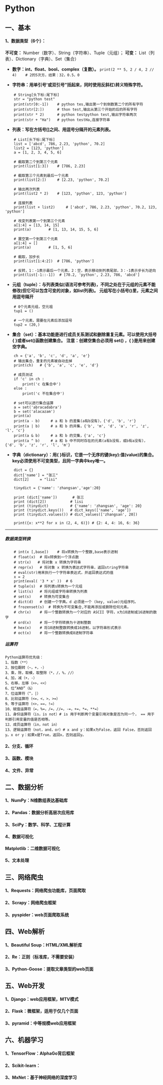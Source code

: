 # Python
## 一、基本
#### 1、数据类型（6个）：
**不可变：** Number（数字）、String（字符串）、Tuple（元组）；
**可变：** List（列表）、Dictionary（字典）、Set（集合）

- **数字：int、float、bool、complex（复数）。**
    `print(2 ** 5, 2 / 4, 2 // 4)    # 2的5次方，结果：32，0.5，0`

- **字符串：用单引号'或双引号"括起来，同时使用反斜杠\转义特殊字符。**
```
    # String[头下标:尾下标]
    str = "python test"
    print(str[0:-1])    # python tes,输出第一个到倒数第二个的所有字符
    print(str[2:])      # thon test,输出从第三个开始的后的所有字符
    print(str * 2)      # python testpython test,输出字符串两次
    print(str + "Ha")   # python testHa,连接字符串
```

- **列表：写在方括号[]之间、用逗号分隔开的元素列表。**
```
    # List[头下标:尾下标]
    list = ['abcd', 786, 2.23, 'python', 70.2]
    list2 = [123, 'python']
    a = [1, 2, 3, 4, 5, 6]

    # 截取第二个到第三个元素
    print(list[1:3])    # [786, 2.23]

    # 截取第三个元素到最后一个元素
    print(list[2:])     # [2.23, 'python', 70.2]

    # 输出两次列表
    print(list2 * 2)    # [123, 'python', 123, 'python']

    # 连接列表
    print(list + list2)     # ['abcd', 786, 2.23, 'python', 70.2, 123, 'python']

    # 改变列表第一个到第三个元素
    a[1:4] = [13, 14, 15]
    print(a)        # [1, 13, 14, 15, 5, 6]

    # 置空第一个到第三个元素
    a[1:4] = []
    print(a)        # [1, 5, 6]

    # 截取，加步长
    print(list[1:4:2])  # [786, 'python']

    # 反转，1：-1表示最后一个元素，2：空，表示移动到列表尾部，3：-1表示步长为逆向
    print(list[-1::-1])  # [70.2, 'python', 2.23, 786, 'abcd']
```

- **元组（tuple）：与列表类似(语法可参考列表)，不同之处在于元组的元素不能修改(但它可以包含可变的对象，如list列表)。**
**元组写在小括号()里，元素之间用逗号隔开**
```
    # 0个元素元组，空元祖
    tup1 = ()

    # 一个元素，需要在元素后添加逗号
    tup2 = (20,) 
```

- **集合（set）：基本功能是进行成员关系测试和删除重复元素。可以使用大括号{ }或者set()函数创建集合。**
**注意：创建空集合必须用 set() ，{ }是用来创建空字典。**
```
    ch = {'a', 'b', 'c', 'd', 'a', 'e'}
    # 输出集合，重复的元素被自动去掉
    print(ch)   # {'b', 'a', 'c', 'e', 'd'}

    # 成员测试
    if 'c' in ch :
        print('c 在集合中')
    else :
        print('c 不在集合中')

    # set可以进行集合运算
    a = set('abracadabra')
    b = set('alacazam')
    print(a)
    print(a - b)     # a 和 b 的差集(a有b没有)，{'d', 'b', 'r'}
    print(a | b)     # a 和 b 的并集，{'b', 'm', 'd', 'a', 'r', 'z', 'l', 'c'}
    print(a & b)     # a 和 b 的交集，{'a', 'c'}
    print(a ^ b)     # a 和 b 中不同时存在的元素(a有b没有，或b有a没有)，{'d', 'b', 'z', 'r', 'l', 'm'}
```

- **字典（dictionary）：用{ }标识，它是一个无序的键(key):值(value)的集合。**
**key必须使用不可变类型，且同一字典中key唯一。**
```
    dict = {}
    dict['name'] = "张三"
    dict[2]     = "lisi"
     
    tinydict = {'name': 'zhangsan','age':20}
     
    print (dict['name'])       # 张三
    print (dict[2])           # lisi
    print (tinydict)          # {'name': 'zhangsan', 'age': 20}
    print (tinydict.keys())   # dict_keys(['name', 'age'])
    print (tinydict.values()) # dict_values(['zhangsan', 20])

    print({x: x**2 for x in (2, 4, 6)}) # {2: 4, 4: 16, 6: 36}
```
-----------------------------------------------
##### 数据类型转换
```
    # int(x [,base])    # 将x转换为一个整数,base表示进制
    # float(x)  # 将x转换到一个浮点数
    # str(x)   # 将对象 x 转换为字符串
    # repr(x)   # 将对象 x 转换为表达式字符串，返回string字符串
    # eval(str)用来执行一个字符串表达式，并返回表达式的值
    x = 2
    print(eval( '3 * x' ))  # 6
    # tuple(s)  # 将列表s转换为一个元组
    # list(s)   # 将元组或字符串转换为列表
    # set(s)    # 转换为可变集合
    # dict(d)   # 创建一个字典。d 必须是一个 (key, value)元组序列。
    # frozenset(s)  # 转换为不可变集合,不能再添加或删除任何元素。
    # chr(x)    # 将一个整数转换为一个对应的 ASCII 字符，x为10进制或16进制的数字
    # ord(x)    # 将一个字符转换为十进制整数
    # hex(x)    # 将10进制整数转换成16进制，以字符串形式表示
    # oct(x)    # 将一个整数转换成8进制字符串
```

##### 运算符
```
Python运算符优先级：
1、指数（**）
2、按位翻转（~，+，-）
3、乘，除，取模，取整除（*，/，%，//）
4、加，减（+，-）
5、右移，左移（>>，<<）
6、位“AND”（&）
7、位运算符（^，|）
8、比较运算符（<=，<，>，>=）
9、等于运算符（<>，==，!=）
10、赋值运算符（=，%=，/=，//=，-=，+=，*=，**=）
11、身份运算符（is，is not）# is 用于判断两个变量引用对象是否为同一个， == 用于判断引用变量的值是否相等。
12、成员运算符（in，not in）
13、逻辑运算符（not，and，or）# x and y：如果x为False，返回 False，否则返回 y。x or y：如果x是True，返回x，否则返回y。
```

#### 2、分支、循环

#### 3、函数、模块

#### 4、文件、异常

## 二、数据分析
#### 1、NumPy：N维数组表达基础库

#### 2、Pandas：数据分析高层次应用库

#### 3、SciPy：数学、科学、工程计算

#### 4、数据可视化
**Matplotlib：二维数据可视化**

#### 5、文本处理

## 三、网络爬虫
#### 1、Requests：网络爬虫功能库，页面爬取

#### 2、Scrapy：网络爬虫框架

#### 3、pyspider：web页面爬取系统

## 四、Web解析
#### 1、Beautiful Soup：HTML/XML解析库

#### 2、Re：正则（标准库，不需要安装）

#### 3、Python-Goose：提取文章类型的web页面

## 五、Web开发
#### 1、Django：web应用框架，MTV模式

#### 2、Flask：微框架，适用于仅几个页面

#### 3、pyramid：中等规模web应用框架

## 六、机器学习
#### 1、TensorFlow：AlphaGo背后框架

#### 2、Scikit-learn：

#### 3、MxNet：基于神经网络的深度学习

